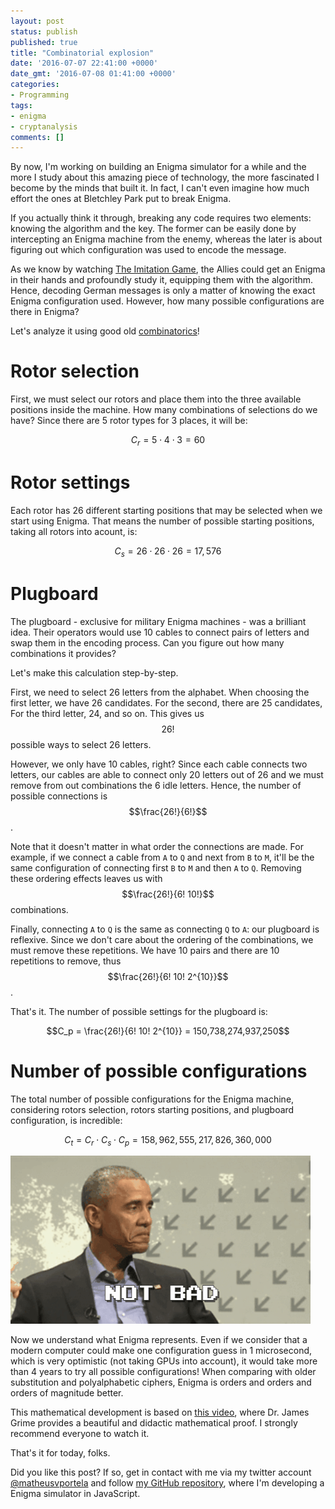 ```yaml
---
layout: post
status: publish
published: true
title: "Combinatorial explosion"
date: '2016-07-07 22:41:00 +0000'
date_gmt: '2016-07-08 01:41:00 +0000'
categories:
- Programming
tags:
- enigma
- cryptanalysis
comments: []
---
```


By now, I'm working on building an Enigma simulator for a while and the more I study about this amazing piece of technology, the more fascinated I become by the minds that built it. In fact, I can't even imagine how much effort the ones at Bletchley Park put to break Enigma.

If you actually think it through, breaking any code requires two elements: knowing the algorithm and the key. The former can be easily done by intercepting an Enigma machine from the enemy, whereas the later is about figuring out which configuration was used to encode the message.

As we know by watching [The Imitation Game](http://www.imdb.com/title/tt2084970/), the Allies could get an Enigma in their hands and profoundly study it, equipping them with the algorithm. Hence, decoding German messages is only a matter of knowing the exact Enigma configuration used. However, how many possible configurations are there in Enigma?

Let's analyze it using good old [combinatorics](https://en.wikipedia.org/wiki/Combinatorics)!

# Rotor selection

First, we must select our rotors and place them into the three available positions inside the machine. How many combinations of selections do we have? Since there are 5 rotor types for 3 places, it will be:

$$C_r = 5 \cdot 4 \cdot 3 = 60$$

# Rotor settings

Each rotor has 26 different starting positions that may be selected when we start using Enigma. That means the number of possible starting positions, taking all rotors into acount, is:

$$C_s = 26 \cdot 26 \cdot 26 = 17,576$$

# Plugboard

The plugboard - exclusive for military Enigma machines - was a brilliant idea. Their operators would use 10 cables to connect pairs of letters and swap them in the encoding process. Can you figure out how many combinations it provides?

Let's make this calculation step-by-step.

First, we need to select 26 letters from the alphabet. When choosing the first letter, we have 26 candidates. For the second, there are 25 candidates, For the third letter, 24, and so on. This gives us $$26!$$ possible ways to select 26 letters.

However, we only have 10 cables, right? Since each cable connects two letters, our cables are able to connect only 20 letters out of 26 and we must remove from out combinations the 6 idle letters. Hence, the number of possible connections is $$\frac{26!}{6!}$$.

Note that it doesn't matter in what order the connections are made. For example, if we connect a cable from `A` to `Q` and next from `B` to `M`, it'll be the same configuration of connecting first `B` to `M` and then `A` to `Q`. Removing these ordering effects leaves us with $$\frac{26!}{6! 10!}$$ combinations.

Finally, connecting `A` to `Q` is the same as connecting `Q` to `A`: our plugboard is reflexive. Since we don't care about the ordering of the combinations, we must remove these repetitions. We have 10 pairs and there are 10 repetitions to remove, thus $$\frac{26!}{6! 10! 2^{10}}$$.

That's it. The number of possible settings for the plugboard is:

$$C_p = \frac{26!}{6! 10! 2^{10}} = 150,738,274,937,250$$


# Number of possible configurations

The total number of possible configurations for the Enigma machine, considering rotors selection, rotors starting positions, and plugboard configuration, is incredible:

$$C_t = C_r \cdot C_s \cdot C_p = 158,962,555,217,826,360,000$$

<img src="/assets/images/not_bad.gif">

Now we understand what Enigma represents. Even if we consider that a modern computer could make one configuration guess in 1 microsecond, which is very optimistic (not taking GPUs into account), it would take more than 4 years to try all possible configurations! When comparing with older substitution and polyalphabetic ciphers, Enigma is orders and orders and orders of magnitude better.

This mathematical development is based on [this video](https://www.youtube.com/watch?v=G2_Q9FoD-oQ), where Dr. James Grime provides a beautiful and didactic mathematical proof. I strongly recommend everyone to watch it.

That's it for today, folks.

Did you like this post? If so, get in contact with me via my twitter account [@matheusvportela](https://twitter.com/matheusvportela) and follow [my GitHub repository](https://github.com/matheusportela/enigma-machine), where I'm developing a Enigma simulator in JavaScript.
